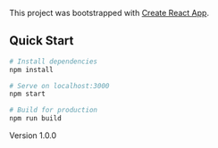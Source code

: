 This project was bootstrapped with [Create React App](https://github.com/facebook/create-react-app).


## Quick Start

```bash
# Install dependencies
npm install

# Serve on localhost:3000
npm start

# Build for production
npm run build
```

Version 1.0.0
